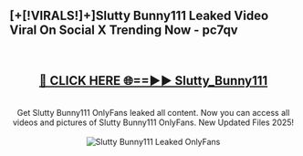 <h2>[+[!VIRALS!]+]Slutty Bunny111 Leaked Video Viral On Social X Trending Now - pc7qv</h2>
<br>
<div align="center">
<h2><a href="https://libra.edu.pl?Slutty_Bunny111" rel="nofollow">🔴 CLICK HERE 🌐==►► Slutty_Bunny111</a></h2>
<br>
Get Slutty Bunny111 OnlyFans leaked all content. Now you can access all videos and pictures of Slutty Bunny111 OnlyFans. New Updated Files 2025!
<br>
<br>
<a href="https://libra.edu.pl?Slutty_Bunny111" rel="nofollow" data-target="animated-image.originalLink"><img src="https://i.ibb.co.com/WyWwxjT/player-gif2.gif" alt="Slutty Bunny111 Leaked OnlyFans" style="max-width: 100%; display: inline-block;" data-target="animated-image.originalImage"></a>
</div>
<br>